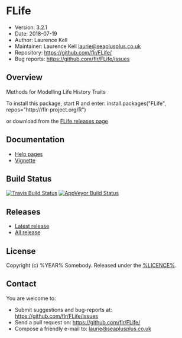 # FLife
- Version: 3.2.1
- Date: 2018-07-19
- Author: Laurence Kell
- Maintainer: Laurence Kell <laurie@seaplusplus.co.uk>
- Repository: <https://github.com/flr/FLife/>
- Bug reports: <https://github.com/flr/FLife/issues>

## Overview
Methods for Modelling Life History Traits

To install this package, start R and enter:
    install.packages("FLife", repos="http:///flr-project.org/R")

or download from the [FLife releases page](https://github.com/flr/FLife/releases/)

## Documentation
- [Help pages](http://flr-project.org/FLife)
- [Vignette]()

## Build Status
[![Travis Build Status](https://travis-ci.org/flr/FLife.svg?branch=master)](https://travis-ci.org/flr/FLife)
[![AppVeyor Build Status](https://ci.appveyor.com/api/projects/status/github/flr/FLife?branch=master&svg=true)](https://ci.appveyor.com/project/flr/FLife)

## Releases
- [Latest release](https://github.com/flr/FLife/releases/tag/)
- [All release](https://github.com/flr/FLife/releases/)

## License
Copyright (c) %YEAR% Somebody. Released under the [%LICENCE%](%LICENCEURL%).

## Contact
You are welcome to:

- Submit suggestions and bug-reports at: <https://github.com/flr/FLife/issues>
- Send a pull request on: <https://github.com/flr/FLife/>
- Compose a friendly e-mail to: <laurie@seaplusplus.co.uk>

